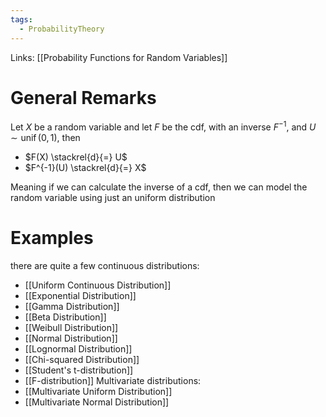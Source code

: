 ```yaml
---
tags:
  - ProbabilityTheory
---
```

Links: [[Probability Functions for Random Variables]]
# General Remarks

Let $X$ be a random variable and let $F$ be the cdf, with an inverse $F^{-1}$, and $U \sim \operatorname{unif}(0,1)$, then

- $F(X) \stackrel{d}{=} U$
- $F^{-1}(U) \stackrel{d}{=} X$

Meaning if we can calculate the inverse of a cdf, then we can model the random variable using just an uniform distribution
# Examples
there are quite a few continuous distributions:
- [[Uniform Continuous Distribution]]
- [[Exponential Distribution]]
- [[Gamma Distribution]]
- [[Beta Distribution]]
- [[Weibull Distribution]]
- [[Normal Distribution]]
- [[Lognormal Distribution]]
- [[Chi-squared Distribution]]
- [[Student's t-distribution]]
- [[F-distribution]]
Multivariate distributions:
- [[Multivariate Uniform Distribution]]
- [[Multivariate Normal Distribution]]